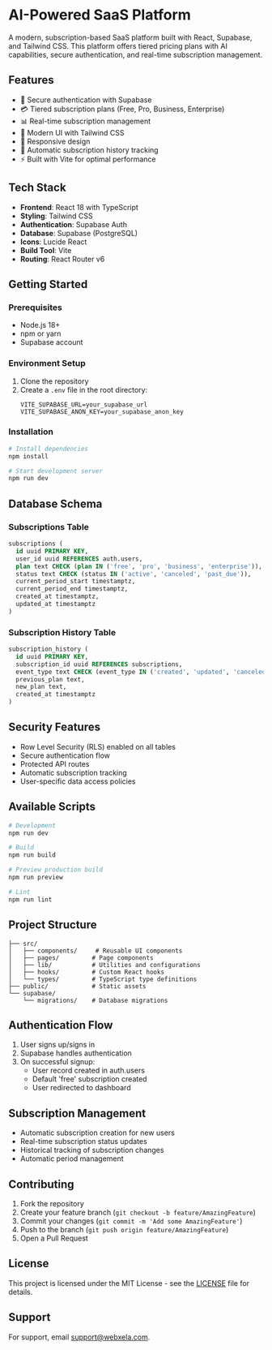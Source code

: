 # AI-Powered SaaS Platform

A modern, subscription-based SaaS platform built with React, Supabase, and Tailwind CSS. This platform offers tiered pricing plans with AI capabilities, secure authentication, and real-time subscription management.

## Features

- 🔐 Secure authentication with Supabase
- 💳 Tiered subscription plans (Free, Pro, Business, Enterprise)
- 📊 Real-time subscription management
- 🎨 Modern UI with Tailwind CSS
- 📱 Responsive design
- 🔄 Automatic subscription history tracking
- ⚡ Built with Vite for optimal performance

## Tech Stack

- **Frontend**: React 18 with TypeScript
- **Styling**: Tailwind CSS
- **Authentication**: Supabase Auth
- **Database**: Supabase (PostgreSQL)
- **Icons**: Lucide React
- **Build Tool**: Vite
- **Routing**: React Router v6

## Getting Started

### Prerequisites

- Node.js 18+
- npm or yarn
- Supabase account

### Environment Setup

1. Clone the repository
2. Create a `.env` file in the root directory:
   ```env
   VITE_SUPABASE_URL=your_supabase_url
   VITE_SUPABASE_ANON_KEY=your_supabase_anon_key
   ```

### Installation

```bash
# Install dependencies
npm install

# Start development server
npm run dev
```

## Database Schema

### Subscriptions Table
```sql
subscriptions (
  id uuid PRIMARY KEY,
  user_id uuid REFERENCES auth.users,
  plan text CHECK (plan IN ('free', 'pro', 'business', 'enterprise')),
  status text CHECK (status IN ('active', 'canceled', 'past_due')),
  current_period_start timestamptz,
  current_period_end timestamptz,
  created_at timestamptz,
  updated_at timestamptz
)
```

### Subscription History Table
```sql
subscription_history (
  id uuid PRIMARY KEY,
  subscription_id uuid REFERENCES subscriptions,
  event_type text CHECK (event_type IN ('created', 'updated', 'canceled')),
  previous_plan text,
  new_plan text,
  created_at timestamptz
)
```

## Security Features

- Row Level Security (RLS) enabled on all tables
- Secure authentication flow
- Protected API routes
- Automatic subscription tracking
- User-specific data access policies

## Available Scripts

```bash
# Development
npm run dev

# Build
npm run build

# Preview production build
npm run preview

# Lint
npm run lint
```

## Project Structure

```
├── src/
│   ├── components/     # Reusable UI components
│   ├── pages/         # Page components
│   ├── lib/           # Utilities and configurations
│   ├── hooks/         # Custom React hooks
│   └── types/         # TypeScript type definitions
├── public/            # Static assets
└── supabase/
    └── migrations/    # Database migrations
```

## Authentication Flow

1. User signs up/signs in
2. Supabase handles authentication
3. On successful signup:
   - User record created in auth.users
   - Default 'free' subscription created
   - User redirected to dashboard

## Subscription Management

- Automatic subscription creation for new users
- Real-time subscription status updates
- Historical tracking of subscription changes
- Automatic period management

## Contributing

1. Fork the repository
2. Create your feature branch (`git checkout -b feature/AmazingFeature`)
3. Commit your changes (`git commit -m 'Add some AmazingFeature'`)
4. Push to the branch (`git push origin feature/AmazingFeature`)
5. Open a Pull Request

## License

This project is licensed under the MIT License - see the [LICENSE](LICENSE) file for details.

## Support

For support, email support@webxela.com.